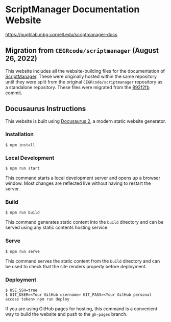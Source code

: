 # ScriptManager Documentation Website

https://pughlab.mbg.cornell.edu/scriptmanager-docs

## Migration from `CEGRcode/scriptmanager` (August 26, 2022)
This website includes all the website-building files for the documentation of [ScriptManager](https://github.com/CEGRcode/scriptmanager). These were originally hosted within the same repository until they were split from the original `CEGRcode/scriptmanager` repository as a standalone repository. These files were migrated from the [892f2fb](https://github.com/CEGRcode/scriptmanager/commit/892f2fb0c9991fac0a60982ecf2c7416a6b0277d) commit.

## Docusaurus Instructions
This website is built using [Docusaurus 2](https://docusaurus.io/), a modern static website generator.

### Installation

```
$ npm install
```

### Local Development

```
$ npm run start
```

This command starts a local development server and opens up a browser window. Most changes are reflected live without having to restart the server.

### Build

```
$ npm run build
```

This command generates static content into the `build` directory and can be served using any static contents hosting service.

### Serve

```
$ npm run serve
```

This command serves the static content from the `build` directory and can be used to check that the site renders properly before deployment.

### Deployment

```
$ USE_SSH=true
$ GIT_USER=<Your GitHub username> GIT_PASS=<Your GitHub personal access token> npm run deploy
```

If you are using GitHub pages for hosting, this command is a convenient way to build the website and push to the `gh-pages` branch.
